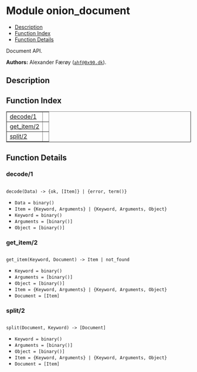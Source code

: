 

# Module onion_document #
* [Description](#description)
* [Function Index](#index)
* [Function Details](#functions)

Document API.

__Authors:__ Alexander Færøy ([`ahf@0x90.dk`](mailto:ahf@0x90.dk)).

<a name="description"></a>

## Description ##
<a name="index"></a>

## Function Index ##


<table width="100%" border="1" cellspacing="0" cellpadding="2" summary="function index"><tr><td valign="top"><a href="#decode-1">decode/1</a></td><td></td></tr><tr><td valign="top"><a href="#get_item-2">get_item/2</a></td><td></td></tr><tr><td valign="top"><a href="#split-2">split/2</a></td><td></td></tr></table>


<a name="functions"></a>

## Function Details ##

<a name="decode-1"></a>

### decode/1 ###

<pre><code>
decode(Data) -&gt; {ok, [Item]} | {error, term()}
</code></pre>

<ul class="definitions"><li><code>Data = binary()</code></li><li><code>Item = {Keyword, Arguments} | {Keyword, Arguments, Object}</code></li><li><code>Keyword = binary()</code></li><li><code>Arguments = [binary()]</code></li><li><code>Object = [binary()]</code></li></ul>

<a name="get_item-2"></a>

### get_item/2 ###

<pre><code>
get_item(Keyword, Document) -&gt; Item | not_found
</code></pre>

<ul class="definitions"><li><code>Keyword = binary()</code></li><li><code>Arguments = [binary()]</code></li><li><code>Object = [binary()]</code></li><li><code>Item = {Keyword, Arguments} | {Keyword, Arguments, Object}</code></li><li><code>Document = [Item]</code></li></ul>

<a name="split-2"></a>

### split/2 ###

<pre><code>
split(Document, Keyword) -&gt; [Document]
</code></pre>

<ul class="definitions"><li><code>Keyword = binary()</code></li><li><code>Arguments = [binary()]</code></li><li><code>Object = [binary()]</code></li><li><code>Item = {Keyword, Arguments} | {Keyword, Arguments, Object}</code></li><li><code>Document = [Item]</code></li></ul>

